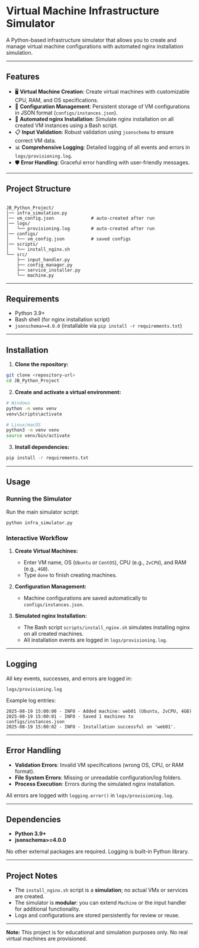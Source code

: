 # Virtual Machine Infrastructure Simulator

A Python-based infrastructure simulator that allows you to create and manage virtual machine configurations with automated nginx installation simulation.

---

## Features

- 🖥️ **Virtual Machine Creation**: Create virtual machines with customizable CPU, RAM, and OS specifications.  
- 📝 **Configuration Management**: Persistent storage of VM configurations in JSON format (`configs/instances.json`).  
- 🔧 **Automated nginx Installation**: Simulate nginx installation on all created VM instances using a Bash script.  
- 📋 **Input Validation**: Robust validation using `jsonschema` to ensure correct VM data.  
- 📊 **Comprehensive Logging**: Detailed logging of all events and errors in `logs/provisioning.log`.  
- 🛡️ **Error Handling**: Graceful error handling with user-friendly messages.

---

## Project Structure

```

JB_Python_Project/
│── infra_simulation.py
│── vm_config.json              # auto-created after run
│── logs/
│   └── provisioning.log        # auto-created after run
│── configs/
│   └── vm_config.json          # saved configs
│── scripts/
│   └── install_nginx.sh
└── src/
    ├── input_handler.py
    ├── config_manager.py
    ├── service_installer.py
    └── machine.py

````

---

## Requirements

- Python 3.9+  
- Bash shell (for nginx installation script)  
- `jsonschema>=4.0.0` (installable via `pip install -r requirements.txt`)

---

## Installation

1. **Clone the repository:**

```bash
git clone <repository-url>
cd JB_Python_Project
````

2. **Create and activate a virtual environment:**

```bash
# Windows
python -m venv venv
venv\Scripts\activate

# Linux/macOS
python3 -m venv venv
source venv/bin/activate
```

3. **Install dependencies:**

```bash
pip install -r requirements.txt
```

---

## Usage

### Running the Simulator

Run the main simulator script:

```bash
python infra_simulator.py
```

### Interactive Workflow

1. **Create Virtual Machines:**

   * Enter VM name, OS (`Ubuntu` or `CentOS`), CPU (e.g., `2vCPU`), and RAM (e.g., `4GB`).
   * Type `done` to finish creating machines.

2. **Configuration Management:**

   * Machine configurations are saved automatically to `configs/instances.json`.

3. **Simulated nginx Installation:**

   * The Bash script `scripts/install_nginx.sh` simulates installing nginx on all created machines.
   * All installation events are logged in `logs/provisioning.log`.

---

## Logging

All key events, successes, and errors are logged in:

```
logs/provisioning.log
```

Example log entries:

```
2025-08-19 15:00:00 - INFO - Added machine: web01 (Ubuntu, 2vCPU, 4GB)
2025-08-19 15:00:01 - INFO - Saved 1 machines to configs/instances.json
2025-08-19 15:00:02 - INFO - Installation successful on 'web01'.
```

---

## Error Handling

* **Validation Errors**: Invalid VM specifications (wrong OS, CPU, or RAM format).
* **File System Errors**: Missing or unreadable configuration/log folders.
* **Process Execution**: Errors during the simulated nginx installation.

All errors are logged with `logging.error()` in `logs/provisioning.log`.

---

## Dependencies

* **Python 3.9+**
* **jsonschema>=4.0.0**

No other external packages are required. Logging is built-in Python library.

---

## Project Notes

* The `install_nginx.sh` script is a **simulation**; no actual VMs or services are created.
* The simulator is **modular**: you can extend `Machine` or the input handler for additional functionality.
* Logs and configurations are stored persistently for review or reuse.

---

**Note:** This project is for educational and simulation purposes only. No real virtual machines are provisioned.


